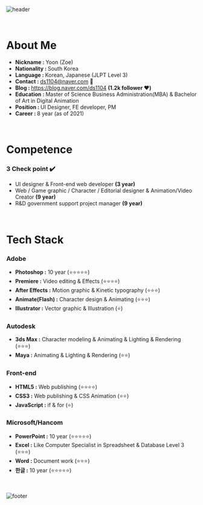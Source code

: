 ![header](https://capsule-render.vercel.app/api?type=transparent&height=200&section=header&text=Hello,&fontColor=363636&fontSize=100&fontAlignY=50&animation=fadeIn&desc=It's%20yoon-github.%20&descSize=25&descAlignY=80)

</br>

# About Me
- <b>Nickname : </b>Yoon (Zoe)
- <b>Nationality : </b>South Korea
- <b>Language : </b>Korean, Japanese (JLPT Level 3)
- <b>Contact : </b>ds1104@naver.com 📧
- <b>Blog : </b>https://blog.naver.com/ds1104 <b>(1.2k follower ❤️)</b>
- <b>Education : </b>Master of Science Business Administration(MBA) & Bachelor of Art in Digital Animation
- <b>Position : </b>UI Designer, FE developer, PM
- <b>Career : </b>8 year (as of 2021)

</br>

# Competence 
### 3 Check point ✔️ 
- UI designer & Front-end web developer <b>(3 year)</b>
- Web / Game graphic / Character / Editorial designer & Animation/Video Creator <b>(9 year)</b>
- R&D government support project manager <b>(9 year)</b>

</br>

# Tech Stack
### Adobe
- <b>Photoshop :</b> 10 year (⭐⭐⭐⭐⭐)
- <b>Premiere :</b> Video editing & Effects (⭐⭐⭐⭐)
- <b>After Effects :</b> Motion graphic & Kinetic typography (⭐⭐⭐)
- <b>Animate(Flash) :</b> Character design & Animating (⭐⭐⭐)
- <b>Illustrator :</b> Vector graphic & Illustration (⭐)
### Autodesk
- <b>3ds Max :</b> Character modeling & Animating & Lighting & Rendering (⭐⭐⭐)
- <b>Maya :</b> Animating & Lighting & Rendering (⭐⭐)
### Front-end
- <b>HTML5 :</b> Web publishing (⭐⭐⭐⭐)
- <b>CSS3 :</b> Web publishing & CSS Animation (⭐⭐)
- <b>JavaScript :</b> if & for (⭐)
### Microsoft/Hancom
- <b>PowerPoint :</b> 10 year (⭐⭐⭐⭐⭐)
- <b>Excel :</b> Like Computer Specialist in Spreadsheet & Database Level 3 (⭐⭐⭐)
- <b>Word :</b> Document work (⭐⭐⭐)
- <b>한글 :</b> 10 year (⭐⭐⭐⭐⭐)

</br>

![footer](https://capsule-render.vercel.app/api?type=transparent&height=100&section=header&text=Read%20more..&fontColor=0000bb&fontSize=50&fontAlignY=40&animation=twinkling&desc=Ask%20me%20for%20my%20portfolio!&descSize=25&descAlignY=80)
